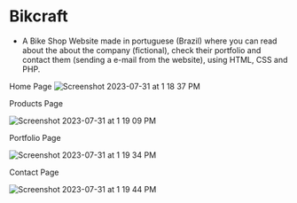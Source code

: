 # Bikcraft 

* A Bike Shop Website made in portuguese (Brazil) where you can read about the about the company (fictional), check their portfolio and contact them (sending a e-mail from the website), using HTML, CSS and PHP.

Home Page
![Screenshot 2023-07-31 at 1 18 37 PM](https://github.com/ssambinelli/Bikcraft/assets/86628492/fa93c2c8-b62f-4294-89ad-f886122b08bb)


Products Page 

![Screenshot 2023-07-31 at 1 19 09 PM](https://github.com/ssambinelli/Bikcraft/assets/86628492/e2850f15-f79d-4303-94e0-104c07c2fc17)

Portfolio Page

![Screenshot 2023-07-31 at 1 19 34 PM](https://github.com/ssambinelli/Bikcraft/assets/86628492/7960c9e4-a115-400b-af7c-63c376b8d544)

Contact Page 

![Screenshot 2023-07-31 at 1 19 44 PM](https://github.com/ssambinelli/Bikcraft/assets/86628492/a33b3f51-01bd-4921-92c1-e5a459f28aff)




